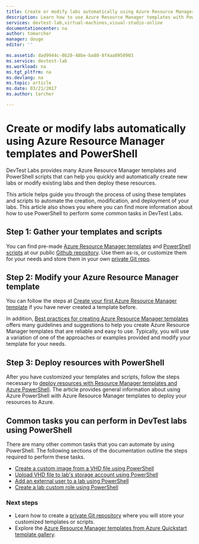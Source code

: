```yaml
---
title: Create or modify labs automatically using Azure Resource Manager templates with PowerShell | Microsoft Docs
description: Learn how to use Azure Resource Manager templates with PowerShell to create or modify labs automatically in a DevTest lab
services: devtest-lab,virtual-machines,visual-studio-online
documentationcenter: na
author: tomarcher
manager: douge
editor: ''

ms.assetid: dad9944c-0b20-48be-ba80-8f4aa0950903
ms.service: devtest-lab
ms.workload: na
ms.tgt_pltfrm: na
ms.devlang: na
ms.topic: article
ms.date: 03/21/2017
ms.author: tarcher

---
```


# Create or modify labs automatically using Azure Resource Manager templates and PowerShell

DevTest Labs provides many Azure Resource Manager templates and PowerShell scripts that can help you quickly and automatically create new labs or modify existing labs and then deploy these resources.

This article helps guide you through the process of using these templates and scripts to automate the creation, modification, and deployment of your labs. This article also shows you where you can find more information about how to use PowerShell to perform some common tasks in DevTest Labs.

## Step 1: Gather your templates and scripts
You can find pre-made [Azure Resource Manager templates](https://github.com/Azure/azure-devtestlab/tree/master/ARMTemplates) and [PowerShell scripts](https://github.com/Azure/azure-devtestlab/tree/master/Scripts) at our public [Github repository](https://github.com/Azure/azure-devtestlab). Use them as-is, or customize them for your needs and store them in your own [private Git repo](devtest-lab-add-artifact-repo.md). 

## Step 2: Modify your Azure Resource Manager template
You can follow the steps at [Create your first Azure Resource Manager template](https://docs.microsoft.com/en-us/azure/azure-resource-manager/resource-manager-create-first-template) if you have never created a template before.

In addition, [Best practices for creating Azure Resource Manager templates](https://docs.microsoft.com/azure/azure-resource-manager/resource-manager-template-best-practices) offers many guidelines and suggestions to help you create Azure Resource Manager templates that are reliable and easy to use. Typically, you will use a variation of one of the approaches or examples provided and modify your template for your needs.

## Step 3: Deploy resources with PowerShell
After you have customized your templates and scripts, follow the steps necessary to [deploy resources with Resource Manager templates and Azure PowerShell](https://docs.microsoft.com/azure/azure-resource-manager/resource-group-template-deploy). The article provides general information about using Azure PowerShell with Azure Resource Manager templates to deploy your resources to Azure.


## Common tasks you can perform in DevTest labs using PowerShell
There are many other common tasks that you can automate by using PowerShell. The following sections of the documentation outline the steps required to perform these tasks.

* [Create a custom image from a VHD file using PowerShell](devtest-lab-create-custom-image-from-vhd-using-powershell.md)
* [Upload VHD file to lab's storage account using PowerShell](devtest-lab-upload-vhd-using-powershell.md)
* [Add an external user to a lab using PowerShell](devtest-lab-add-devtest-user.md#add-an-external-user-to-a-lab-using-powershell)
* [Create a lab custom role using PowerShell](devtest-lab-grant-user-permissions-to-specific-lab-policies.md#creating-a-lab-custom-role-using-powershell)

### Next steps
* Learn how to create a [private Git repository](devtest-lab-add-artifact-repo.md) where you will store your customized templates or scripts.
* Explore the [Azure Resource Manager templates from Azure Quickstart template gallery](https://github.com/Azure/azure-quickstart-templates).
